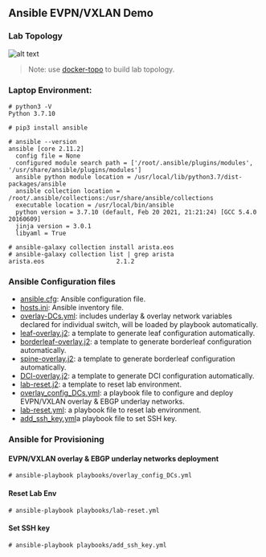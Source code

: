 ## Ansible EVPN/VXLAN Demo
### Lab Topology
![alt text](https://github.com/autopsrv/ansible_docker-topo/blob/main/l5-topo.jpeg?raw=true)

> Note: use [docker-topo](https://github.com/networkop/docker-topo/) to build lab topology.
### Laptop Environment:
```
# python3 -V
Python 3.7.10
```
```
# pip3 install ansible
```
```
# ansible --version
ansible [core 2.11.2] 
  config file = None
  configured module search path = ['/root/.ansible/plugins/modules', '/usr/share/ansible/plugins/modules']
  ansible python module location = /usr/local/lib/python3.7/dist-packages/ansible
  ansible collection location = /root/.ansible/collections:/usr/share/ansible/collections
  executable location = /usr/local/bin/ansible
  python version = 3.7.10 (default, Feb 20 2021, 21:21:24) [GCC 5.4.0 20160609]
  jinja version = 3.0.1
  libyaml = True
```
```
# ansible-galaxy collection install arista.eos
# ansible-galaxy collection list | grep arista
arista.eos                    2.1.2
```
### Ansible Configuration files

- [ansible.cfg](https://github.com/autopsrv/ansible_docker-topo/blob/main/ansible.cfg): Ansible configuration file.
- [hosts.ini](https://github.com/autopsrv/ansible_docker-topo/blob/main/hosts.ini): Ansible inventory file.
- [overlay-DCs.yml](https://github.com/autopsrv/ansible_docker-topo/blob/main/vars/overlay-DCs.yml): includes underlay & overlay network variables declared for individual switch, will be loaded by playbook automatically.
- [leaf-overlay.j2](https://github.com/autopsrv/ansible_docker-topo/blob/main/templates/leaf-overlay.j2): a template to generate leaf configuration automatically.
- [borderleaf-overlay.j2](https://github.com/autopsrv/ansible_docker-topo/blob/main/templates/borderleaf-overlay.j2): a template to generate borderleaf configuration automatically.
- [spine-overlay.j2](https://github.com/autopsrv/ansible_docker-topo/blob/main/templates/spine-overlay.j2): a template to generate borderleaf configuration automatically.
- [DCI-overlay.j2](https://github.com/autopsrv/ansible_docker-topo/blob/main/templates/DCI-overlay.j2): a template to generate DCI configuration automatically.
- [lab-reset.j2](https://github.com/autopsrv/ansible_docker-topo/blob/main/templates/lab-reset.j2): a template to reset lab environment.
- [overlay_config_DCs.yml](https://github.com/autopsrv/ansible_docker-topo/blob/main/playbooks/overlay_config_DCs.yml): a playbook file to configure and deploy EVPN/VXLAN overlay & EBGP underlay networks.
- [lab-reset.yml](https://github.com/autopsrv/ansible_docker-topo/blob/main/playbooks/lab-reset.yml): a playbook file to reset lab environment.
- [add_ssh_key.yml](https://github.com/autopsrv/ansible_docker-topo/blob/main/playbooks/add_ssh_key.yml)a playbook file to set SSH key.
### Ansible for Provisioning
#### EVPN/VXLAN overlay & EBGP underlay networks deployment
```
# ansible-playbook playbooks/overlay_config_DCs.yml
```
#### Reset Lab Env
```
# ansible-playbook playbooks/lab-reset.yml
```
#### Set SSH key
```
# ansible-playbook playbooks/add_ssh_key.yml
```
